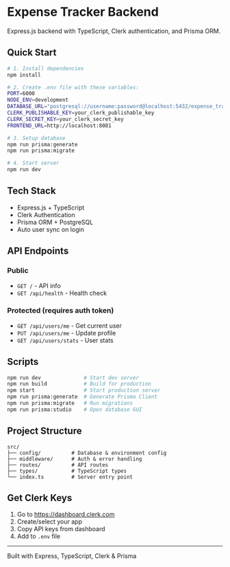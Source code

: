 # Expense Tracker Backend

Express.js backend with TypeScript, Clerk authentication, and Prisma ORM.

## Quick Start

```bash
# 1. Install dependencies
npm install

# 2. Create .env file with these variables:
PORT=6000
NODE_ENV=development
DATABASE_URL="postgresql://username:password@localhost:5432/expense_tracker"
CLERK_PUBLISHABLE_KEY=your_clerk_publishable_key
CLERK_SECRET_KEY=your_clerk_secret_key
FRONTEND_URL=http://localhost:8081

# 3. Setup database
npm run prisma:generate
npm run prisma:migrate

# 4. Start server
npm run dev
```

## Tech Stack

- Express.js + TypeScript
- Clerk Authentication
- Prisma ORM + PostgreSQL
- Auto user sync on login

## API Endpoints

### Public

- `GET /` - API info
- `GET /api/health` - Health check

### Protected (requires auth token)

- `GET /api/users/me` - Get current user
- `PUT /api/users/me` - Update profile
- `GET /api/users/stats` - User stats

## Scripts

```bash
npm run dev              # Start dev server
npm run build            # Build for production
npm start                # Start production server
npm run prisma:generate  # Generate Prisma Client
npm run prisma:migrate   # Run migrations
npm run prisma:studio    # Open database GUI
```

## Project Structure

```
src/
├── config/          # Database & environment config
├── middleware/      # Auth & error handling
├── routes/          # API routes
├── types/           # TypeScript types
└── index.ts         # Server entry point
```

## Get Clerk Keys

1. Go to https://dashboard.clerk.com
2. Create/select your app
3. Copy API keys from dashboard
4. Add to `.env` file

---

Built with Express, TypeScript, Clerk & Prisma
